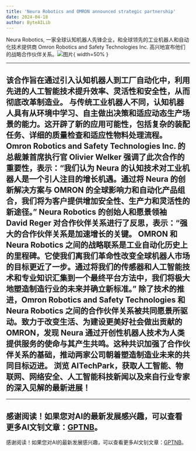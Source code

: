 ```yaml
---
title: 'Neura Robotics and OMRON announced strategic partnership'
date: 2024-04-18
author: ByteAILib
---
```


Neura Robotics, 一家全球认知机器人先锋企业，和全球领先的工业机器人和自动化技术提供商 Omron Robotics and Safety Technologies Inc. 高兴地宣布他们的战略合作伙伴关系。![图片](https://ai-techpark.com/wp-content/uploads/2020/06/Buyer-Guide-500x281-1.jpg){ width=50% }

---
该合作旨在通过引入认知机器人到工厂自动化中，利用先进的人工智能技术提升效率、灵活性和安全性，从而彻底改革制造业。
与传统工业机器人不同，认知机器人具有从环境中学习、自主做出决策和适应动态生产场景的能力。这开辟了新的应用可能性，包括复杂的装配任务、详细的质量检查和适应性物料处理流程。
Omron Robotics and Safety Technologies Inc. 的总裁兼首席执行官 Olivier Welker 强调了此次合作的重要性，表示：“我们认为 Neura 的认知技术对工业机器人是一个引人注目的增长机遇。通过将 Neura 的创新解决方案与 OMRON 的全球影响力和自动化产品组合，我们将为客户提供增加安全性、生产力和灵活性的新途径。”
Neura Robotics 的创始人和愿景领袖 David Reger 对合作伙伴关系进行了反思，表示：“强大的合作伙伴关系是加速增长的关键。 OMRON 和 Neura Robotics 之间的战略联系是工业自动化历史上的里程碑。它使我们离我们革命性改变全球机器人市场的目标更近了一步。通过将我们的传感器和人工智能技术和专业知识汇集到一个最终平台方法中，我们将极大地塑造制造行业的未来并确立新标准。”
除了技术的推进，Omron Robotics and Safety Technologies 和 Neura Robotics 之间的合作伙伴关系被共同愿景所驱动。致力于改变生活、为建设更美好社会做出贡献的 OMRON，发现 Neura 通过开创性机器人技术为人类提供服务的使命与其产生共鸣。这种共识加强了合作伙伴关系的基础，推动两家公司朝着塑造制造业未来的共同目标迈进。
浏览 AITechPark，获取人工智能、物联网、网络安全、人工智能科技新闻以及来自行业专家的深入见解的最新进展！
---

---
感谢阅读！如果您对AI的最新发展感兴趣，可以查看更多AI文钊文章：[GPTNB](https://gptnb.com)。
---
感谢阅读！如果您对AI的最新发展感兴趣，可以查看更多AI文钊文章：[GPTNB](https://gptnb.com)。